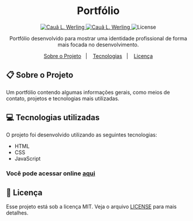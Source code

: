 <h1 align="center">Portfólio</h1>

<p align="center">	
  <a href="https://www.linkedin.com/in/cau%C3%A3-loewen-werling-a564801b7/">
    <img alt="Cauã L. Werling" src="https://img.shields.io/badge/-Cau%C3%A3L.Werling-FFE162?style=flat&logo=Linkedin&logoColor=black" />
  </a>

  <a href="mailto:caualoewen1@gmail.com">
    <img alt="Cauã L. Werling" src="https://img.shields.io/badge/-caualoewen1@gmail.com-FFE162?style=flat-square&logo=Gmail&logoColor=black" />
  </a>

  <img alt="License" src="https://img.shields.io/badge/license-MIT-FFE162">
</p>

<div align="center">
   Portfólio desenvolvido para mostrar uma identidade profissional de forma mais focada no desenvolvimento.
</div>

<p align="center">
  <a href="#clipboard-sobre-o-projeto">Sobre o Projeto</a>&nbsp;&nbsp;&nbsp;|&nbsp;&nbsp;&nbsp;
  <a href="#computer-tecnologias-utilizadas">Tecnologias</a>&nbsp;&nbsp;&nbsp;|&nbsp;&nbsp;&nbsp;
  <a href="#closed-book-licença">Licença</a>
</p>

## :clipboard: Sobre o Projeto

Um portfólio contendo algumas informações gerais, como meios de contato, projetos e tecnologias mais utilizadas.

## :computer: Tecnologias utilizadas

O projeto foi desenvolvido utilizando as seguintes tecnologias:

- HTML
- CSS
- JavaScript

### Você pode acessar online <a href="https://portfolio-caualw.vercel.app/" target="_blank">aqui</a>

## :closed_book: Licença

Esse projeto está sob a licença MIT. Veja o arquivo [LICENSE](https://github.com/CauaLW/portfolio-caualw/blob/main/LICENSE) para mais detalhes.
